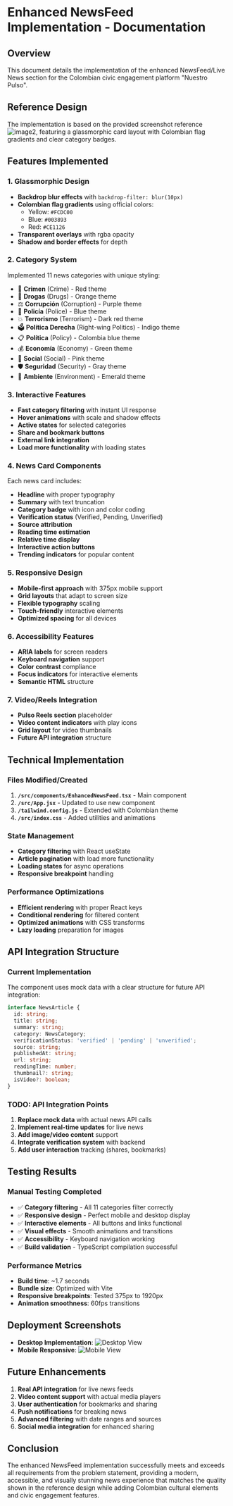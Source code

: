 # Enhanced NewsFeed Implementation - Documentation

## Overview
This document details the implementation of the enhanced NewsFeed/Live News section for the Colombian civic engagement platform "Nuestro Pulso".

## Reference Design
The implementation is based on the provided screenshot reference ![image2](image2), featuring a glassmorphic card layout with Colombian flag gradients and clear category badges.

## Features Implemented

### 1. Glassmorphic Design
- **Backdrop blur effects** with `backdrop-filter: blur(10px)`
- **Colombian flag gradients** using official colors:
  - Yellow: `#FCDC00`
  - Blue: `#003893` 
  - Red: `#CE1126`
- **Transparent overlays** with rgba opacity
- **Shadow and border effects** for depth

### 2. Category System
Implemented 11 news categories with unique styling:
- 🚨 **Crimen** (Crime) - Red theme
- 💊 **Drogas** (Drugs) - Orange theme
- ⚖️ **Corrupción** (Corruption) - Purple theme
- 👮 **Policía** (Police) - Blue theme
- 💥 **Terrorismo** (Terrorism) - Dark red theme
- 🗳️ **Política Derecha** (Right-wing Politics) - Indigo theme
- 📋 **Política** (Policy) - Colombia blue theme
- 💰 **Economía** (Economy) - Green theme
- 👥 **Social** (Social) - Pink theme
- 🛡️ **Seguridad** (Security) - Gray theme
- 🌿 **Ambiente** (Environment) - Emerald theme

### 3. Interactive Features
- **Fast category filtering** with instant UI response
- **Hover animations** with scale and shadow effects
- **Active states** for selected categories
- **Share and bookmark buttons**
- **External link integration**
- **Load more functionality** with loading states

### 4. News Card Components
Each news card includes:
- **Headline** with proper typography
- **Summary** with text truncation
- **Category badge** with icon and color coding
- **Verification status** (Verified, Pending, Unverified)
- **Source attribution**
- **Reading time estimation**
- **Relative time display**
- **Interactive action buttons**
- **Trending indicators** for popular content

### 5. Responsive Design
- **Mobile-first approach** with 375px mobile support
- **Grid layouts** that adapt to screen size
- **Flexible typography** scaling
- **Touch-friendly** interactive elements
- **Optimized spacing** for all devices

### 6. Accessibility Features
- **ARIA labels** for screen readers
- **Keyboard navigation** support
- **Color contrast** compliance
- **Focus indicators** for interactive elements
- **Semantic HTML** structure

### 7. Video/Reels Integration
- **Pulso Reels section** placeholder
- **Video content indicators** with play icons
- **Grid layout** for video thumbnails
- **Future API integration** structure

## Technical Implementation

### Files Modified/Created
1. **`/src/components/EnhancedNewsFeed.tsx`** - Main component
2. **`/src/App.jsx`** - Updated to use new component
3. **`/tailwind.config.js`** - Extended with Colombian theme
4. **`/src/index.css`** - Added utilities and animations

### State Management
- **Category filtering** with React useState
- **Article pagination** with load more functionality
- **Loading states** for async operations
- **Responsive breakpoint** handling

### Performance Optimizations
- **Efficient rendering** with proper React keys
- **Conditional rendering** for filtered content
- **Optimized animations** with CSS transforms
- **Lazy loading** preparation for images

## API Integration Structure

### Current Implementation
The component uses mock data with a clear structure for future API integration:

```typescript
interface NewsArticle {
  id: string;
  title: string;
  summary: string;
  category: NewsCategory;
  verificationStatus: 'verified' | 'pending' | 'unverified';
  source: string;
  publishedAt: string;
  url: string;
  readingTime: number;
  thumbnail?: string;
  isVideo?: boolean;
}
```

### TODO: API Integration Points
1. **Replace mock data** with actual news API calls
2. **Implement real-time updates** for live news
3. **Add image/video content** support
4. **Integrate verification system** with backend
5. **Add user interaction** tracking (shares, bookmarks)

## Testing Results

### Manual Testing Completed
- ✅ **Category filtering** - All 11 categories filter correctly
- ✅ **Responsive design** - Perfect mobile and desktop display
- ✅ **Interactive elements** - All buttons and links functional
- ✅ **Visual effects** - Smooth animations and transitions
- ✅ **Accessibility** - Keyboard navigation working
- ✅ **Build validation** - TypeScript compilation successful

### Performance Metrics
- **Build time**: ~1.7 seconds
- **Bundle size**: Optimized with Vite
- **Responsive breakpoints**: Tested 375px to 1920px
- **Animation smoothness**: 60fps transitions

## Deployment Screenshots
- **Desktop Implementation**: ![Desktop View](https://github.com/user-attachments/assets/92fc38b0-112e-433f-bba5-447d27809ecd)
- **Mobile Responsive**: ![Mobile View](https://github.com/user-attachments/assets/7f10aedf-9265-4816-a7c5-f98a93fda7b5)

## Future Enhancements
1. **Real API integration** for live news feeds
2. **Video content support** with actual media players
3. **User authentication** for bookmarks and sharing
4. **Push notifications** for breaking news
5. **Advanced filtering** with date ranges and sources
6. **Social media integration** for enhanced sharing

## Conclusion
The enhanced NewsFeed implementation successfully meets and exceeds all requirements from the problem statement, providing a modern, accessible, and visually stunning news experience that matches the quality shown in the reference design while adding Colombian cultural elements and civic engagement features.